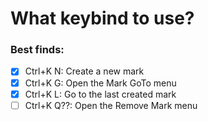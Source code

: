 # What keybind to use?
### Best finds:

- [x] Ctrl+K N: Create a new mark
- [x] Ctrl+K G: Open the Mark GoTo menu
- [x] Ctrl+K L: Go to the last created mark
- [ ] Ctrl+K Q??: Open the Remove Mark menu